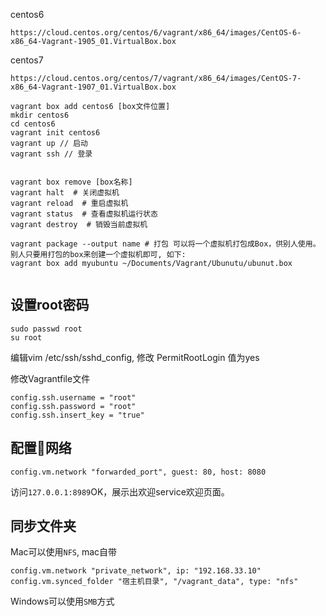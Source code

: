 centos6

```
https://cloud.centos.org/centos/6/vagrant/x86_64/images/CentOS-6-x86_64-Vagrant-1905_01.VirtualBox.box
```

centos7

```
https://cloud.centos.org/centos/7/vagrant/x86_64/images/CentOS-7-x86_64-Vagrant-1907_01.VirtualBox.box
```



```
vagrant box add centos6 [box文件位置]
mkdir centos6
cd centos6
vagrant init centos6
vagrant up // 启动
vagrant ssh // 登录


vagrant box remove [box名称]
vagrant halt  # 关闭虚拟机
vagrant reload  # 重启虚拟机
vagrant status  # 查看虚拟机运行状态
vagrant destroy  # 销毁当前虚拟机

vagrant package --output name # 打包 可以将一个虚拟机打包成Box，供别人使用。别人只要用打包的box来创建一个虚拟机即可, 如下:
vagrant box add myubuntu ~/Documents/Vagrant/Ubunutu/ubunut.box


```

## 设置root密码

```
sudo passwd root
su root
```

编辑vim /etc/ssh/sshd_config, 修改 PermitRootLogin 值为yes

修改Vagrantfile文件

```
config.ssh.username = "root"
config.ssh.password = "root"
config.ssh.insert_key = "true"
```

## 配置网络

```
config.vm.network "forwarded_port", guest: 80, host: 8080
```

访问`127.0.0.1:8989`OK，展示出欢迎service欢迎页面。

## 同步文件夹

Mac可以使用`NFS`, mac自带

```
config.vm.network "private_network", ip: "192.168.33.10"
config.vm.synced_folder "宿主机目录", "/vagrant_data", type: "nfs"
```

Windows可以使用`SMB`方式





